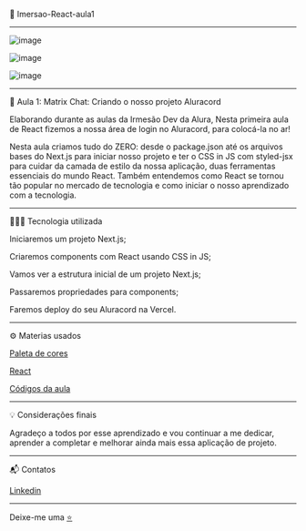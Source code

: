 📌  Imersao-React-aula1
*************************************************************************************************

![image](https://user-images.githubusercontent.com/72118415/151720252-543414c2-3931-4b30-9db0-f3e958a1957c.png)

![image](https://user-images.githubusercontent.com/72118415/151720304-c8c6a51f-c2da-4374-adbe-3406fabc712d.png)

![image](https://user-images.githubusercontent.com/72118415/151720317-94bc17b9-84ac-4198-a4c4-6b5a0443f751.png)


***************************************************************************************************
🚀 Aula 1: Matrix Chat: Criando o nosso projeto Aluracord

Elaborando durante as aulas da Irmesão Dev da Alura, Nesta primeira aula de React  fizemos a nossa
área de login no Aluracord, para colocá-la no ar!

Nesta aula  criamos tudo do ZERO: desde o package.json até os arquivos bases do Next.js para iniciar nosso
projeto e ter o CSS in JS com styled-jsx para cuidar da
camada de estilo da nossa aplicação, duas ferramentas essenciais do mundo React. Também entendemos como React
se tornou tão popular no mercado de tecnologia e como iniciar o nosso aprendizado com a tecnologia.

****************************************************************************************************************
👩🏻‍💻 Tecnologia utilizada 

Iniciaremos um projeto Next.js;

Criaremos components com React usando CSS in JS;

Vamos ver a estrutura inicial de um projeto Next.js;

Passaremos propriedades para components;

Faremos deploy do seu Aluracord na Vercel.

******************************************************************************************************************
⚙️ Materias usados 

[Paleta de cores](https://coolors.co/f61379-b5179e-7209b7-560bad-480ca8-3a0ca3-3f37c9-4361ee-4895ef-4cc9f0)

[React](https://pt-br.reactjs.org/docs/create-a-new-react-app.html#recommended-toolchains)

[Códigos da aula](https://gist.github.com/omariosouto/983909257ff37d47c6bc31dd286f6caa)
****************************************************************************************************************
💡 Considerações finais

Agradeço a todos por esse aprendizado e vou continuar a me dedicar, aprender a completar e melhorar ainda mais
essa aplicação de projeto.

***************************************************************************************************************
 📬 Contatos
 
 [Linkedin](https://www.linkedin.com/in/christiane-gozza/)
 
 ***********************************************************************************************************
 Deixe-me uma [⭐️](https://github.com/chritianegozza)

